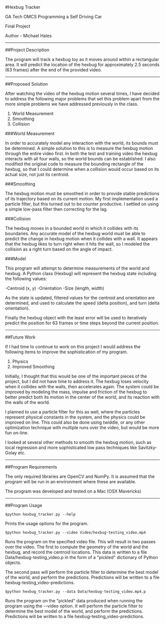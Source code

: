#Hexbug Tracker

GA Tech OMCS
Programming a Self Driving Car

Final Project

Author - Michael Hales


--------------------------------------------

##Project Description

The program will track a hexbug toy as it moves around within a rectangular area.
It will predict the location of the hexbug for approximately 2.5 seconds (63 frames)
after the end of the provided video.


--------------------------------------------

##Proposed Solution

After watching the video of the hexbug motion several times, I have decided to
address the following major problems that set this problem apart from the
more simple problems we have addressed previously in the class.

1. World Measurement
2. Smoothing
3. Collision

###World Measurement

In order to accurately model any interaction with the world, its bounds must be determined.
A simple solution to this is to measure the hexbug motion through the entire video first.
In both the test and training video the hexbug interacts with all four walls, so the world
bounds can be established. I also modified the original code to measure the bounding rectangle
of the hexbug, so that I could determine when a collision would occur based on its actual size,
not just its centroid.

###Smoothing

The hexbug motion must be smoothed in order to provide stable predictions of its
trajectory based on its current motion. My first implementation used a particle
filter, but this turned out to be counter productive. I settled on using a simple
low-pass filter then correcting for the lag.

###Collision

The hexbug moves in a bounded world in which it collides with its boundaries. Any
accurate model of the hexbug world must be able to predict the change in hexbug
motion when it collides with a wall. It appears that the hexbug likes to turn right when
it hits the wall, so I modeled the collision as a right turn based on the angle of impact.


###Model

This program will attempt to determine measurements of the world and hexbug. A Python class (Hexbug)
will represent the hexbug state including the following values:
 
-Centroid (x, y)
-Orientation
-Size (length, width)

As the state is updated, filtered values for the centroid and orientation are determined,
and used to calculate the speed (delta position), and turn (delta orientation). 

Finally the hexbug object with the least error will be used to iteratively predict the
position for 63 frames or time steps beyond the current position.


--------------------------------------------

##Future Work

If I had time to continue to work on this project I would address the following items to
improve the sophistication of my program.

1. Physics
2. Improved Smoothing

Initially, I thought that this would be one of the important pieces of the project, but I did
not have time to address it. The hexbug loses velocity when it collides with the walls, then
accelerates again. The system could be improved by modeling the mass, impulse and friction of
the hexbug to better predict both its motion in the center of the world, and its reaction with
the walls of the world.

I planned to use a particle filter for this as well, where the particles represent physical
constants in the system, and the physics could be improved on line. This could also be done
using twiddle, or any other optimization technique with multiple runs over the video, but would
be more fun on-line.

I looked at several other methods to smooth the hexbug motion, such as local regression and 
more sophisticated low pass techniques like Savitzky-Golay etc.


--------------------------------------------

##Program Requirements

The only required libraries are OpenCV and NumPy. It is assumed that the program will be
run in an environment where these are available.

The program was developed and tested on a Mac (OSX Mavericks)


--------------------------------------------

##Program Usage

`$python hexbug_tracker.py --help`

Prints the usage options for the program.

`$python hexbug_tracker.py --video Video/hexbug-testing_video.mp4`

Runs the program on the specified video file. This will result in two passes over the video. The
first to compute the geometry of the world and the hexbug, and record the centroid locations. This
data is written to a file Data/hexbug-testing_video.p in the form of a "pickled" dictionary of Python
objects.

The second pass will perform the particle filter to determine the best model of the world, and
perform the predictions. Predictions will be written to a file hexbug-testing_video-predictions.

`$python hexbug_tracker.py --data Data/hexbug-testing_video.mp4.p`

Runs the program on the "pickled" data produced when running the program using the --video option.
It will perform the particle filter to determine the best model of the world, and
perform the predictions. Predictions will be written to a file hexbug-testing_video-predictions.